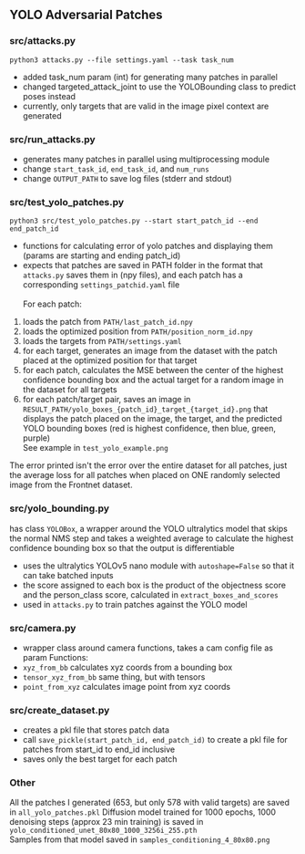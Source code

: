 ## YOLO Adversarial Patches
### src/attacks.py
`python3 attacks.py --file settings.yaml --task task_num`
- added task_num param (int) for generating many patches in parallel
- changed targeted_attack_joint to use the YOLOBounding class to predict poses instead
- currently, only targets that are valid in the image pixel context are generated

### src/run_attacks.py
- generates many patches in parallel using multiprocessing module
- change `start_task_id`, `end_task_id`, and `num_runs`
- change `OUTPUT_PATH` to save log files (stderr and stdout)

### src/test_yolo_patches.py 
`python3 src/test_yolo_patches.py --start start_patch_id --end end_patch_id`
- functions for calculating error of yolo patches and displaying them (params are starting and ending patch_id)
- expects that patches are saved in PATH folder in the format that `attacks.py` saves them in (npy files), and each patch has a corresponding `settings_patchid.yaml` file
<br><br/>
For each patch:
1. loads the patch from `PATH/last_patch_id.npy`
2. loads the optimized position from `PATH/position_norm_id.npy`
3. loads the targets from `PATH/settings.yaml`
4. for each target, generates an image from the dataset with the patch placed at the optimized position for that target
5. for each patch, calculates the MSE between the center of the highest confidence bounding box and the actual target for a random image in the dataset for all targets
6. for each patch/target pair, saves an image in `RESULT_PATH/yolo_boxes_{patch_id}_target_{target_id}.png` that displays the patch placed on the image, the target, and the predicted YOLO bounding boxes (red is highest confidence, then blue, green, purple) <br> See example in `test_yolo_example.png`

The error printed isn't the error over the entire dataset for all patches, just the average loss for all patches when placed on ONE randomly selected image from the Frontnet dataset.

### src/yolo_bounding.py
has class `YOLOBox`, a wrapper around the YOLO ultralytics model that skips the normal NMS step and takes a weighted average to calculate the highest confidence bounding box so that the output is differentiable
- uses the ultralytics YOLOv5 nano module with `autoshape=False` so that it can take batched inputs
- the score assigned to each box is the product of the objectness score and the person_class score, calculated in `extract_boxes_and_scores`
- used in `attacks.py` to train patches against the YOLO model

### src/camera.py
- wrapper class around camera functions, takes a cam config file as param
Functions: 
- `xyz_from_bb` calculates xyz coords from a bounding box
- `tensor_xyz_from_bb` same thing, but with tensors
- `point_from_xyz` calculates image point from xyz coords

### src/create_dataset.py
- creates a pkl file that stores patch data
- call `save_pickle(start_patch_id, end_patch_id)` to create a pkl file for patches from start_id to end_id inclusive
- saves only the best target for each patch

### Other
All the patches I generated (653, but only 578 with valid targets) are saved in `all_yolo_patches.pkl`
Diffusion model trained for 1000 epochs, 1000 denoising steps (approx 23 min training) is saved in `yolo_conditioned_unet_80x80_1000_3256i_255.pth ` <br>
Samples from that model saved in `samples_conditioning_4_80x80.png`